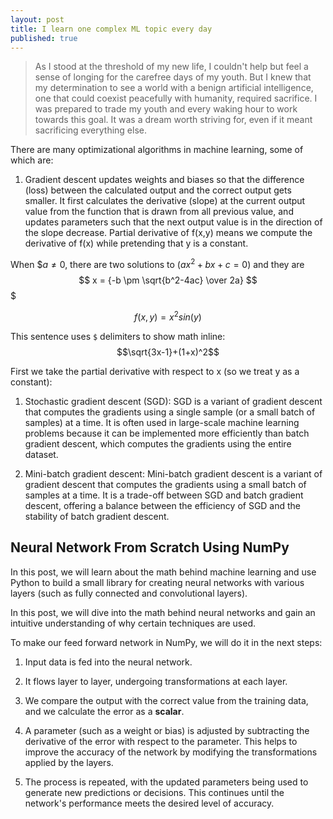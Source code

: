 ```yaml
---
layout: post
title: I learn one complex ML topic every day
published: true
---
```

<!-- MathJax -->

<script type="text/javascript"

  src="https://cdnjs.cloudflare.com/ajax/libs/mathjax/2.7.3/MathJax.js?config=TeX-AMS-MML_HTMLorMML">

</script>

> As I stood at the threshold of my new life, I couldn't help but feel a sense of longing for the carefree days of my youth. But I knew that my determination to see a world with a benign artificial intelligence, one that could coexist peacefully with humanity, required sacrifice. I was prepared to trade my youth and every waking hour to work towards this goal. It was a dream worth striving for, even if it meant sacrificing everything else.


There are many optimizational algorithms in machine learning, some of which are:

1. Gradient descent updates weights and biases so that the difference (loss) between the calculated output and the correct output gets smaller. It first calculates the derivative (slope) at the current output value from the function that is drawn from all previous value, and updates parameters such that the next output value is in the direction of the slope decrease.
Partial derivative of f(x,y) means we compute the derivative of f(x) while pretending that y is a constant.

When $$a \ne 0$, there are two solutions to $(ax^2 + bx + c = 0)$ and they are 
$$ x = {-b \pm \sqrt{b^2-4ac} \over 2a} $$$

$$f(x,y) = x^2sin(y)$$

This sentence uses `$` delimiters to show math inline:  $$\sqrt{3x-1}+(1+x)^2$$

First we take the partial derivative with respect to x (so we treat y as a constant):




1. Stochastic gradient descent (SGD): SGD is a variant of gradient descent that computes the gradients using a single sample (or a small batch of samples) at a time. It is often used in large-scale machine learning problems because it can be implemented more efficiently than batch gradient descent, which computes the gradients using the entire dataset.


2. Mini-batch gradient descent: Mini-batch gradient descent is a variant of gradient descent that computes the gradients using a small batch of samples at a time. It is a trade-off between SGD and batch gradient descent, offering a balance between the efficiency of SGD and the stability of batch gradient descent.































## Neural Network From Scratch Using NumPy

In this post, we will learn about the math behind machine learning and use Python to build a small library for creating neural networks with various layers (such as fully connected and convolutional layers).

In this post, we will dive into the math behind neural networks and gain an intuitive understanding of why certain techniques are used.

To make our feed forward network in NumPy, we will do it in the next steps:

1. Input data is fed into the neural network.

2. It flows layer to layer, undergoing transformations at each layer.

3. We compare the output with the correct value from the training data, and we calculate the error as a **scalar**.

4. A parameter (such as a weight or bias) is adjusted by subtracting the derivative of the error with respect to the parameter. This helps to improve the accuracy of the network by modifying the transformations applied by the layers.

5. The process is repeated, with the updated parameters being used to generate new predictions or decisions. This continues until the network's performance meets the desired level of accuracy.
